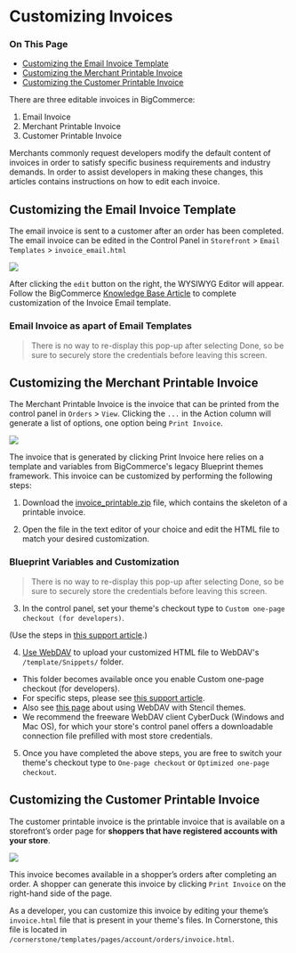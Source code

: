 <h1>Customizing Invoices</h1>

<div class="otp" id="no-index">
	<h3> On This Page </h3>
	<ul>
    <li><a href="#customizing_email">Customizing the Email Invoice Template</a></li>
		<li><a href="#customizing_merchant">Customizing the Merchant Printable Invoice</a></li>
    <li><a href="#customizing_customer">Customizing the Customer Printable Invoice</a></li>
	</ul>
</div>

There are three editable invoices in BigCommerce:

1. Email Invoice
2. Merchant Printable Invoice
3. Customer Printable Invoice

Merchants commonly request developers modify the default content of invoices in order to satisfy specific business requirements and industry demands. In order to assist developers in making these changes, this articles contains instructions on how to edit each invoice.

<a href='#customizing_email' aria-hidden='true' class='block-anchor'  id='customizing_email'></a>

## Customizing the Email Invoice Template

The email invoice is sent to a customer after an order has been completed. The email invoice can be edited in the Control Panel in `Storefront` > `Email Templates` > `invoice_email.html`

<!--
    title: 
    data: //s3.amazonaws.com/user-content.stoplight.io/6116/1540376724645
-->

![](//s3.amazonaws.com/user-content.stoplight.io/6116/1540376724645 "")

After clicking the `edit` button on the right, the WYSIWYG Editor will appear. Follow the BigCommerce [Knowledge Base Article](https://support.bigcommerce.com/articles/Public/Invoices?&_ga=2.89197149.718421096.1540222570-967431010.1523308107#custom) to complete customization of the Invoice Email template.

<div class="HubBlock--callout">
<div class="CalloutBlock--">
<div class="HubBlock-content">
    
<!-- theme:  -->

###  Email Invoice as apart of Email Templates
> There is no way to re-display this pop-up after selecting Done, so be sure to securely store the credentials before leaving this screen.

</div>
</div>
</div>



<a href='#customizing_merchant' aria-hidden='true' class='block-anchor'  id='customizing_merchant'></a>

## Customizing the Merchant Printable Invoice

The Merchant Printable Invoice is the invoice that can be printed from the control panel in `Orders` > `View`. Clicking the `...` in the Action column will generate a list of options, one option being `Print Invoice`.

<!--
    title: 
    data: //s3.amazonaws.com/user-content.stoplight.io/6116/1540376852310
-->

![](//s3.amazonaws.com/user-content.stoplight.io/6116/1540376852310 "")

The invoice that is generated by clicking Print Invoice here relies on a template and variables from BigCommerce's legacy Blueprint themes framework. This invoice can be customized by performing the following steps:

1. Download the [invoice_printable.zip](https://storage.googleapis.com/bigcommerce-production-dev-center/template-files/invoice_printable.zip) file, which contains the skeleton of a printable invoice.

2. Open the file in the text editor of your choice and edit the HTML file to match your desired customization.

<div class="HubBlock--callout">
<div class="CalloutBlock--">
<div class="HubBlock-content">
    
<!-- theme:  -->

###  Blueprint Variables and Customization

> There is no way to re-display this pop-up after selecting Done, so be sure to securely store the credentials before leaving this screen.

</div>
</div>
</div>

3. In the control panel, set your theme's checkout type to `Custom one-page checkout (for developers)`.

(Use the steps in [this support article](https://support.bigcommerce.com/articles/Public/Checkout-Settings?_ga=2.86510302.718421096.1540222570-967431010.1523308107).)

4. [Use WebDAV](https://support.bigcommerce.com/articles/Public/How-do-I-add-and-link-to-a-file-in-my-store?_ga=2.200813032.718421096.1540222570-967431010.1523308107#upload-a-file) to upload your customized HTML file to WebDAV's `/template/Snippets/` folder.
* This folder becomes available once you enable Custom one-page checkout (for developers).
* For specific steps, please see [this support article](https://support.bigcommerce.com/articles/Public/File-Access-WebDAV/?q=webdav&l=en_US&fs=Search&pn=1&_ga=2.200813032.718421096.1540222570-967431010.1523308107).
* Also see [this page](/stencil-docs/prepare-and-upload-a-theme/shrinking-your-theme) about using WebDAV with Stencil themes.
* We recommend the freeware WebDAV client CyberDuck (Windows and Mac OS), for which your store's control panel offers a downloadable connection file prefilled with most store credentials.

5. Once you have completed the above steps, you are free to switch your theme's checkout type to `One-page checkout` or `Optimized one-page checkout`.



<a href='#customizing_customer' aria-hidden='true' class='block-anchor'  id='customizing_customer'></a>

## Customizing the Customer Printable Invoice

The customer printable invoice is the printable invoice that is available on a storefront’s order page for **shoppers that have registered accounts with your store**.

<!--
    title: 
    data: //s3.amazonaws.com/user-content.stoplight.io/6116/1540377767108
-->

![](//s3.amazonaws.com/user-content.stoplight.io/6116/1540377767108 "")

This invoice becomes available in a shopper’s orders after completing an order. A shopper can generate this invoice by clicking `Print Invoice` on the right-hand side of the page.

As a developer, you can customize this invoice by editing your theme’s `invoice.html` file that is present in your theme's files. In Cornerstone, this file is located in `/cornerstone/templates/pages/account/orders/invoice.html`.

